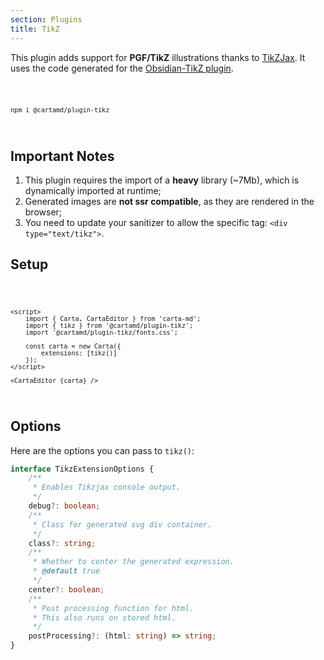 ```yaml
---
section: Plugins
title: TikZ
---
```


<script>
	import Code from '$lib/components/code/Code.svelte';
</script>

This plugin adds support for **PGF/TikZ** illustrations thanks to [TikZJax](https://tikzjax.com/). It uses the code generated for the [Obsidian-TikZ plugin](https://github.com/artisticat1/obsidian-tikzjax).

<Code>

```
npm i @cartamd/plugin-tikz
```

</Code>

## Important Notes

1. This plugin requires the import of a **heavy** library (~7Mb), which is dynamically imported at runtime;
2. Generated images are **not ssr compatible**, as they are rendered in the browser;
3. You need to update your sanitizer to allow the specific tag: `<div type="text/tikz">`.

## Setup

<Code>

```svelte
<script>
	import { Carta, CartaEditor } from 'carta-md';
	import { tikz } from '@cartamd/plugin-tikz';
	import '@cartamd/plugin-tikz/fonts.css';

	const carta = new Carta({
		extensions: [tikz()]
	});
</script>

<CartaEditor {carta} />
```

</Code>

## Options

Here are the options you can pass to `tikz()`:

```ts
interface TikzExtensionOptions {
	/**
	 * Enables Tikzjax console output.
	 */
	debug?: boolean;
	/**
	 * Class for generated svg div container.
	 */
	class?: string;
	/**
	 * Whether to center the generated expression.
	 * @default true
	 */
	center?: boolean;
	/**
	 * Post processing function for html.
	 * This also runs on stored html.
	 */
	postProcessing?: (html: string) => string;
}
```

